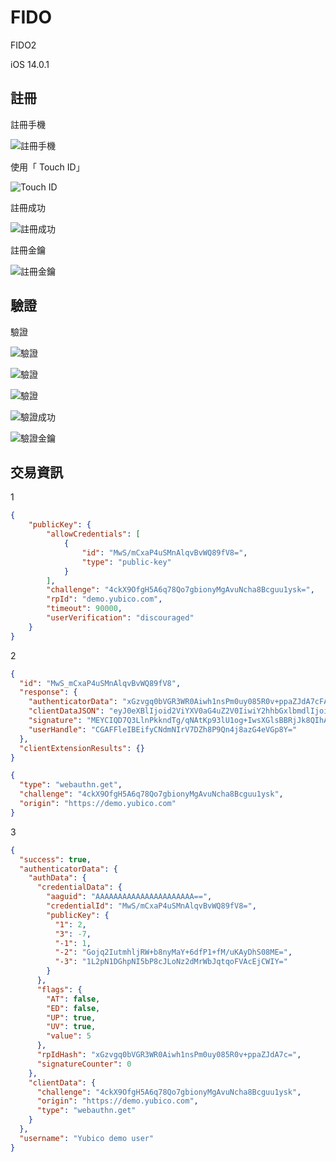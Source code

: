 # FIDO

FIDO2

iOS 14.0.1

## 註冊

註冊手機

 ![註冊手機](iOS/Safari/IMG_9563_800_600.PNG)

使用「 Touch ID」

 ![Touch ID](iOS/Safari/IMG_9574_800_600.PNG)

註冊成功

 ![註冊成功](iOS/Safari/IMG_9569_800_600.PNG)

註冊金鑰

 ![註冊金鑰](iOS/Safari/IMG_9579_800_600.PNG)

## 驗證

 驗證

 ![驗證](iOS/Safari/IMG_9575_800_600.PNG)

 ![驗證](iOS/Safari/IMG_9564_800_600.PNG)

 ![驗證](iOS/Safari/IMG_9580_800_600.PNG)

 ![驗證成功](iOS/Safari/IMG_9565_800_600.PNG)

 ![驗證金鑰](iOS/Safari/IMG_9571_800_600.PNG)

## 交易資訊

1

```json
{
    "publicKey": {
        "allowCredentials": [
            {
                "id": "MwS/mCxaP4uSMnAlqvBvWQ89fV8=",
                "type": "public-key"
            }
        ],
        "challenge": "4ckX9OfgH5A6q78Qo7gbionyMgAvuNcha8Bcguu1ysk=",
        "rpId": "demo.yubico.com",
        "timeout": 90000,
        "userVerification": "discouraged"
    }
}
```

2

```json
{
  "id": "MwS_mCxaP4uSMnAlqvBvWQ89fV8",
  "response": {
    "authenticatorData": "xGzvgq0bVGR3WR0Aiwh1nsPm0uy085R0v+ppaZJdA7cFAAAAAA==",
    "clientDataJSON": "eyJ0eXBlIjoid2ViYXV0aG4uZ2V0IiwiY2hhbGxlbmdlIjoiNGNrWDlPZmdINUE2cTc4UW83Z2Jpb255TWdBdnVOY2hhOEJjZ3V1MXlzayIsIm9yaWdpbiI6Imh0dHBzOi8vZGVtby55dWJpY28uY29tIn0=",
    "signature": "MEYCIQD7Q3LlnPkkndTg/qNAtKp93lU1og+IwsXGlsBBRjJk8QIhALXWgunZ5K/9osGwQB2s5buY6dMqpJJ4oJ/HJwU13ACT",
    "userHandle": "CGAFFleIBEifyCNdmNIrV7DZh8P9Qn4j8azG4eVGp8Y="
  },
  "clientExtensionResults": {}
}
```

```json
{
  "type": "webauthn.get",
  "challenge": "4ckX9OfgH5A6q78Qo7gbionyMgAvuNcha8Bcguu1ysk",
  "origin": "https://demo.yubico.com"
}
```

3

```json
{
  "success": true,
  "authenticatorData": {
    "authData": {
      "credentialData": {
        "aaguid": "AAAAAAAAAAAAAAAAAAAAAA==",
        "credentialId": "MwS/mCxaP4uSMnAlqvBvWQ89fV8=",
        "publicKey": {
          "1": 2,
          "3": -7,
          "-1": 1,
          "-2": "Gojq2IutmhljRW+b8nyMaY+6dfP1+fM/uKAyDhS08ME=",
          "-3": "1L2pN1DGhpNI5bP8cJLoNz2dMrWbJqtqoFVAcEjCWIY="
        }
      },
      "flags": {
        "AT": false,
        "ED": false,
        "UP": true,
        "UV": true,
        "value": 5
      },
      "rpIdHash": "xGzvgq0bVGR3WR0Aiwh1nsPm0uy085R0v+ppaZJdA7c=",
      "signatureCounter": 0
    },
    "clientData": {
      "challenge": "4ckX9OfgH5A6q78Qo7gbionyMgAvuNcha8Bcguu1ysk",
      "origin": "https://demo.yubico.com",
      "type": "webauthn.get"
    }
  },
  "username": "Yubico demo user"
}
```

